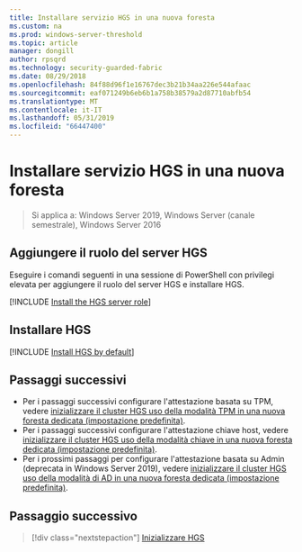 ```yaml
---
title: Installare servizio HGS in una nuova foresta
ms.custom: na
ms.prod: windows-server-threshold
ms.topic: article
manager: dongill
author: rpsqrd
ms.technology: security-guarded-fabric
ms.date: 08/29/2018
ms.openlocfilehash: 84f88d96f1e16767dec3b21b34aa226e544afaac
ms.sourcegitcommit: eaf071249b6eb6b1a758b38579a2d87710abfb54
ms.translationtype: MT
ms.contentlocale: it-IT
ms.lasthandoff: 05/31/2019
ms.locfileid: "66447400"
---
```

# <a name="install-hgs-in-a-new-forest"></a>Installare servizio HGS in una nuova foresta 

>Si applica a: Windows Server 2019, Windows Server (canale semestrale), Windows Server 2016

## <a name="add-the-hgs-server-role"></a>Aggiungere il ruolo del server HGS

Eseguire i comandi seguenti in una sessione di PowerShell con privilegi elevata per aggiungere il ruolo del server HGS e installare HGS.

[!INCLUDE [Install the HGS server role](../../../includes/guarded-fabric-install-hgs-server-role.md)] 

## <a name="install-hgs"></a>Installare HGS 

[!INCLUDE [Install HGS by default](../../../includes/install-hgs-default.md)] 

## <a name="next-steps"></a>Passaggi successivi

- Per i passaggi successivi configurare l'attestazione basata su TPM, vedere [inizializzare il cluster HGS uso della modalità TPM in una nuova foresta dedicata (impostazione predefinita)](guarded-fabric-initialize-hgs-tpm-mode-default.md).
- Per i passaggi successivi configurare l'attestazione chiave host, vedere [inizializzare il cluster HGS uso della modalità chiave in una nuova foresta dedicata (impostazione predefinita)](guarded-fabric-initialize-hgs-key-mode-default.md).
- Per i prossimi passaggi per configurare l'attestazione basata su Admin (deprecata in Windows Server 2019), vedere [inizializzare il cluster HGS uso della modalità di AD in una nuova foresta dedicata (impostazione predefinita)](guarded-fabric-initialize-hgs-ad-mode-default.md).

## <a name="next-step"></a>Passaggio successivo

> [!div class="nextstepaction"]
> [Inizializzare HGS](guarded-fabric-initialize-hgs.md)


